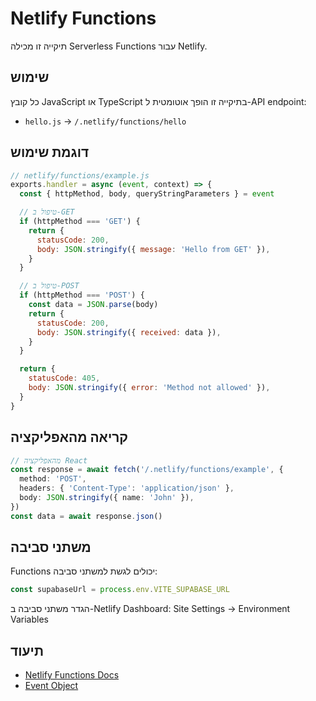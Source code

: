 # Netlify Functions

תיקייה זו מכילה Serverless Functions עבור Netlify.

## שימוש

כל קובץ JavaScript או TypeScript בתיקייה זו הופך אוטומטית ל-API endpoint:

- `hello.js` → `/.netlify/functions/hello`

## דוגמת שימוש

```javascript
// netlify/functions/example.js
exports.handler = async (event, context) => {
  const { httpMethod, body, queryStringParameters } = event

  // טיפול ב-GET
  if (httpMethod === 'GET') {
    return {
      statusCode: 200,
      body: JSON.stringify({ message: 'Hello from GET' }),
    }
  }

  // טיפול ב-POST
  if (httpMethod === 'POST') {
    const data = JSON.parse(body)
    return {
      statusCode: 200,
      body: JSON.stringify({ received: data }),
    }
  }

  return {
    statusCode: 405,
    body: JSON.stringify({ error: 'Method not allowed' }),
  }
}
```

## קריאה מהאפליקציה

```typescript
// מהאפליקציה React
const response = await fetch('/.netlify/functions/example', {
  method: 'POST',
  headers: { 'Content-Type': 'application/json' },
  body: JSON.stringify({ name: 'John' }),
})
const data = await response.json()
```

## משתני סביבה

Functions יכולים לגשת למשתני סביבה:

```javascript
const supabaseUrl = process.env.VITE_SUPABASE_URL
```

הגדר משתני סביבה ב-Netlify Dashboard:
Site Settings → Environment Variables

## תיעוד

- [Netlify Functions Docs](https://docs.netlify.com/functions/overview/)
- [Event Object](https://docs.netlify.com/functions/build/#anatomy-of-a-lambda-function)
